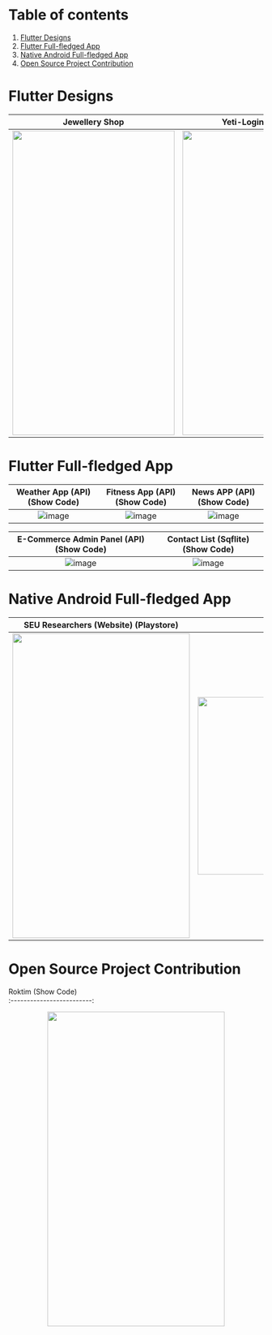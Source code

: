 # Table of contents
1. [Flutter Designs](#flutter_designs)
2. [Flutter Full-fledged App](#flutter-full-fledged-app---)
3. [Native Android Full-fledged App](#native-android-full-fledged-app--)
4. [Open Source Project Contribution](#open-source-project-contribution--)


# Flutter Designs <a name="flutter_designs"></a>

Jewellery Shop  |  Yeti-Login animation |  Doctor Appoinment
:-------------------------:|:-------------------------:|:-------------------------:
<img src="https://github.com/iqbalriiaz/Project-Showcase/blob/main/res/jwellery-shop.gif" width="320" height="600"> | <img src="https://raw.githubusercontent.com/iqbalriiaz/Flutter-Showcase/main/res/yeti-login-animation.gif" width="320" height="600"> | <img src="https://github.com/iqbalriiaz/Project-Showcase/blob/main/res/doctor-appointment-app.gif?raw=true" width="320" height="600">




# Flutter Full-fledged App <a name="flutter_App"></a>  <a name="flutter-full-fledged-app---"></a>

Weather App (API) (Show Code)  |  Fitness App (API) (Show Code) |  News APP (API) (Show Code)
:-------------------------:|:-------------------------:|:-------------------------:
![image](https://raw.githubusercontent.com/iqbalriiaz/Project-Showcase/main/res/weather-app.gif) | ![image](https://github.com/iqbalriiaz/Project-Showcase/blob/main/res/fitness-app.gif?raw=true) | ![image](https://github.com/iqbalriiaz/Project-Showcase/blob/main/res/fitness-app.gif?raw=true)

E-Commerce Admin Panel (API) (Show Code)  |  Contact List (Sqflite) (Show Code)
:-------------------------:|:-------------------------:
![image](https://raw.githubusercontent.com/iqbalriiaz/Project-Showcase/main/res/weather-app.gif) | ![image](https://github.com/iqbalriiaz/Project-Showcase/blob/main/res/fitness-app.gif?raw=true) |





# Native Android Full-fledged App  <a name="native-android-full-fledged-app--"></a>

SEU Researchers (Website) (Playstore)  |  Robo Car (Show Code) (Playstore)
:-------------------------:|:-------------------------:
<img src="https://raw.githubusercontent.com/iqbalriiaz/Project-Showcase/main/res/weather-app.gif" width="350" height="600"> | <img src="https://github.com/iqbalriiaz/Project-Showcase/blob/main/res/Arduino-Robo-Car.gif" width="580" height="350"> |





# Open Source Project Contribution  <a name="open-source-project-contribution--"></a>

Roktim (Show Code)  
:-------------------------:
<p align="center">
<img src="https://github.com/iqbalriiaz/Project-Showcase/blob/main/res/roktim.gif" width="350" height="620">
  </p>

